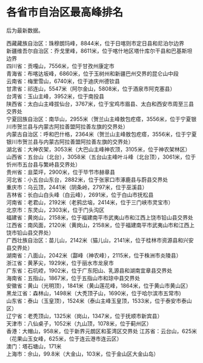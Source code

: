 # 各省市自治区最高峰排名  
  
后为最新数据。

西藏藏族自治区：珠穆朗玛峰，8844米，位于日喀则市定日县和尼泊尔边界    
新疆维吾尔自治区：乔戈里峰，8611米，位于喀什地区塔什库尔干县和巴基斯坦边界    
四川省：贡嘎山，7556米，位于甘孜州康定市    
青海省：布喀达坂峰，6860米，位于玉树州和新疆巴州交界的昆仑山中段    
云南省：梅里雪山，6740米，位于迪庆州德钦县    
甘肃省：祁连山，5547米（阿尔金山，5808米，位于酒泉市阿克塞县）    
台湾省：玉山主峰，3952米，位于南投县      
陕西省：太白山主峰拔仙台，3767米，位于宝鸡市眉县、太白和西安市周至三县交界处    
宁夏回族自治区：南华山，2955米（贺兰山主峰敖包疙瘩，3556米，位于宁夏银川市贺兰县与内蒙古阿拉善盟阿拉善左旗的交界处）    
内蒙古自治区：呼和巴什格，2364米（贺兰山主峰敖包疙瘩，3556米，位于宁夏银川市贺兰县与内蒙古阿拉善盟阿拉善左旗的交界处）    
湖北省：大神农架，3053米（大巴山主峰神农顶，3105米，位于神农架林区）    
山西省：五台山（北台），3058米（五台山主峰叶斗峰（北台顶），3061米，位于忻州市五台县与繁峙县交界处）    
贵州省：韭菜坪，2900米，位于毕节市赫章县    
河北省：小五台山东台，2882米，位于张家口市涿鹿县与蔚县交界处    
重庆市：乌云顶，2441米（阴条岭，2797米，位于巫溪县）    
吉林省：长白山白头峰（白云峰），2691米，位于白山市抚松县     
河南省：老君山，2192米（老鸦岔垴，2414米，位于三门峡市灵宝市）    
北京市：东灵山，2303米，位于门头沟区    
福建省：黄岗山，2158米，位于福建南平市武夷山市和江西上饶市铅山县交界处      
江西省：南风面，2120米（黄岗山，2158米，位于福建南平市武夷山市和江西上饶市铅山县交界处）    
广西壮族自治区：苗儿山，2142米（猫儿山，2141米，位于桂林市资源县和兴安县交界处）    
湖南省：八面山，2042米（酃峰（神农峰），2115米，位于株洲市炎陵县）    
浙江省：黄茅尖，1929米，位于丽水市龙泉市    
广东省：石坑崆，1902米，位于广东阳山、乳源县和湖南宜章县交界处    
海南省：五指山，1867米，位于五指山市和琼中县交界处    
安徽省：黄山（光明顶），1841米（黄山莲花峰，1864米，位于黄山市黄山区）    
黑龙江省：森林山，1498米（大秃顶子山，1690米，位于哈尔滨市五常市)    
山东省：泰山（玉皇顶），1524米（泰山主峰玉皇顶，1533米，位于泰安市泰山区）    
辽宁省：老秃顶山，1325米（岗山，1347米，位于抚顺市新宾县）    
天津市：八仙桌子，1052米（九山顶，1078米，位于蓟州区）    
香港：大帽山，958米，位于新界元朗区和荃湾区交界处
江苏省：云台山，625米（花果山玉女峰，625米，位于连云港市连云区）    
澳门：塔石塘山，171米  
上海市：佘山，99.8米（大金山，103米，位于金山区大金山岛）  